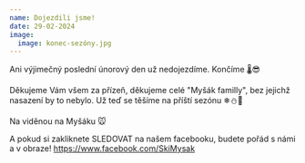 ```yaml
---
name: Dojezdili jsme!
date: 29-02-2024
image:
  image: konec-sezóny.jpg
---
```

Ani výjimečný poslední únorový den už nedojezdíme. Končíme 🌡😎

Děkujeme Vám všem za přízeň, děkujeme celé "Myšák familly", bez jejichž nasazení by to nebylo. Už teď se těšíme na příští sezónu ❄⛄🎿

Na viděnou na Myšáku 🐭

A﻿ pokud si zakliknete SLEDOVAT na našem facebooku, budete pořád s námi a v obraze! https://www.facebook.com/SkiMysak